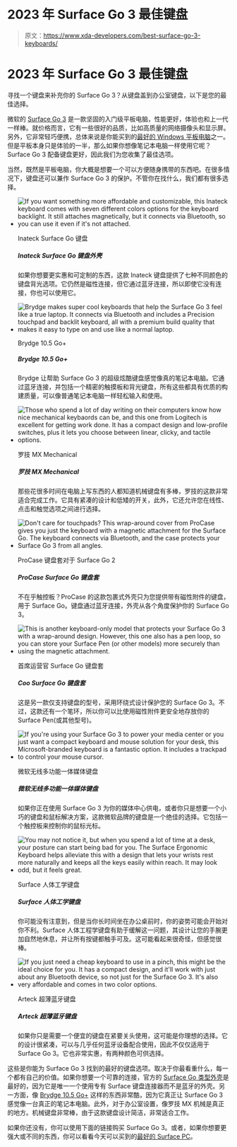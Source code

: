 # 2023 年 Surface Go 3 最佳键盘

> 原文：<https://www.xda-developers.com/best-surface-go-3-keyboards/>

# 2023 年 Surface Go 3 最佳键盘

寻找一个键盘来补充你的 Surface Go 3？从键盘盖到办公室键盘，以下是您的最佳选择。

微软的 [Surface Go 3](https://www.xda-developers.com/microsoft-surface-go-3-review/) 是一款坚固的入门级平板电脑，性能更好，体验也和上一代一样棒。就价格而言，它有一些很好的品质，比如高质量的网络摄像头和显示屏。另外，它非常轻巧便携，总体来说是你能买到的[最好的 Windows 平板电脑](https://www.xda-developers.com/best-windows-tablets/)之一。但是平板本身只是体验的一半，那么如果你想像笔记本电脑一样使用它呢？Surface Go 3 配备键盘更好，因此我们为您收集了最佳选项。

当然，既然是平板电脑，你大概是想要一个可以方便随身携带的东西吧。在很多情况下，键盘还可以兼作 Surface Go 3 的保护。不管你在找什么，我们都有很多选择。

*   <picture>![If you want something more affordable and customizable, this Inateck keyboard comes with seven different colors options for the keyboard backlight. It still attaches magnetically, but it connects via Bluetooth, so you can use it even if it's not attached.](img/54f300fe85b3a0ed7d8daf216f369d18.png)</picture>

    Inateck Surface Go 键盘

    ##### Inateck Surface Go 键盘外壳

    如果你想要更实惠和可定制的东西，这款 Inateck 键盘提供了七种不同颜色的键盘背光选项。它仍然是磁性连接，但它通过蓝牙连接，所以即使它没有连接，你也可以使用它。

*   <picture>![Brydge makes super cool keyboards that help the Surface Go 3 feel like a true laptop. It connects via Bluetooth and includes a Precision touchpad and backlit keyboard, all with a premium build quality that makes it easy to type on and use like a normal laptop.](img/22e481e56dcb4d03662976c7857cdea0.png)</picture>

    Brydge 10.5 Go+

    ##### Brydge 10.5 Go+

    Brydge 让帮助 Surface Go 3 的超级炫酷键盘感觉像真的笔记本电脑。它通过蓝牙连接，并包括一个精密的触摸板和背光键盘，所有这些都具有优质的构建质量，可以像普通笔记本电脑一样轻松输入和使用。

*   <picture>![Those who spend a lot of day writing on their computers know how nice mechanical keybaords can be, and this one from Logitech is excellent for getting work done. It has a compact design and low-profile switches, plus it lets you choose between linear, clicky, and tactile options.](img/c508467fa4c8885ede1a9a20578d0774.png)</picture>

    罗技 MX Mechanical

    ##### 罗技 MX Mechanical

    那些花很多时间在电脑上写东西的人都知道机械键盘有多棒，罗技的这款非常适合完成工作。它具有紧凑的设计和低矮的开关，此外，它还允许您在线性、点击和触觉选项之间进行选择。

*   <picture>![Don't care for touchpads? This wrap-around cover from ProCase gives you just the keyboard with a magnetic attachment for the Surface Go. The keyboard connects via Bluetooth, and the case protects your Surface Go 3 from all angles.](img/2da53f8b609869cdcb5c360aeaf632c4.png)</picture>

    ProCase 键盘套对于 Surface Go 2

    ##### ProCase Surface Go 键盘套

    不在乎触控板？ProCase 的这款包裹式外壳只为您提供带有磁性附件的键盘，用于 Surface Go。键盘通过蓝牙连接，外壳从各个角度保护你的 Surface Go 3。

*   <picture>![This is another keyboard-only model that protects your Surface Go 3 with a wrap-around design. However, this one also has a pen loop, so you can store your Surface Pen (or other models) more securely than using the magnetic attachment.](img/d7a3cf3f2dc17a9dce5d638b5e8ac165.png)</picture>

    首席运营官 Surface Go 键盘套

    ##### Coo Surface Go 键盘套

    这是另一款仅支持键盘的型号，采用环绕式设计保护您的 Surface Go 3。不过，这款还有一个笔环，所以你可以比使用磁性附件更安全地存放你的 Surface Pen(或其他型号)。

*   <picture>![If you're using your Surface Go 3 to power your media center or you just want a compact keyboard and mouse solution for your desk, this Microsoft-branded keyboard is a fantastic option. It includes a trackpad to control your mouse cursor.](img/ba9dbdbc45335f4827b9c87db6c5ea4b.png)</picture>

    微软无线多功能一体媒体键盘

    ##### 微软无线多功能一体媒体键盘

    如果你正在使用 Surface Go 3 为你的媒体中心供电，或者你只是想要一个小巧的键盘和鼠标解决方案，这款微软品牌的键盘是一个绝佳的选择。它包括一个触控板来控制你的鼠标光标。

*   <picture>![You may not notice it, but when you spend a lot of time at a desk, your posture can start being bad for you. The Surface Ergonomic Keyboard helps alleviate this with a design that lets your wrists rest more naturally and keeps all the keys easily within reach. It may look odd, but it feels great.](img/07726d82ea92ab59e1429b8aea912713.png)</picture>

    Surface 人体工学键盘

    ##### Surface 人体工学键盘

    你可能没有注意到，但是当你长时间坐在办公桌前时，你的姿势可能会开始对你不利。Surface 人体工程学键盘有助于缓解这一问题，其设计让您的手腕更加自然地休息，并让所有按键都触手可及。这可能看起来很奇怪，但感觉很棒。

*   <picture>![If you just need a cheap keyboard to use in a pinch, this might be the ideal choice for you. It has a compact design, and it'll work with just about any Bluetooth device, so not just for the Surface Go 3\. It's also very affordable and comes in two color options.](img/f6056fcea2b3b2bb0c13e6063d6453ff.png)</picture>

    Arteck 超薄蓝牙键盘

    ##### Arteck 超薄蓝牙键盘

    如果你只是需要一个便宜的键盘在紧要关头使用，这可能是你理想的选择。它的设计很紧凑，可以与几乎任何蓝牙设备配合使用，因此不仅仅适用于 Surface Go 3。它也非常实惠，有两种颜色可供选择。

这些是你能为 Surface Go 3 找到的最好的键盘选项。取决于你最看重什么，每一个都有自己的价值。如果你想要一个可靠的连接，官方的 [Surface Go 类型外壳](https://www.amazon.com/NEW-Microsoft-Surface-Type-Cover/dp/B086Q9WX89?tag=xda-3dkrqq4-20&ascsubtag=UUxdaUeUpU5373&asc_refurl=https%3A%2F%2Fwww.xda-developers.com%2Fbest-surface-go-3-keyboards%2F&asc_campaign=Affiliate)是最好的，因为它是唯一一个使用专有 Surface 键盘连接器而不是蓝牙的外壳。另一方面，像 [Brydge 10.5 Go+](https://www.amazon.com/Brydge-Wireless-Precision-Compatible-Microsoft/dp/B08CWLKWK6?tag=xda-3dkrqq4-20&ascsubtag=UUxdaUeUpU5373&asc_refurl=https%3A%2F%2Fwww.xda-developers.com%2Fbest-surface-go-3-keyboards%2F&asc_campaign=Affiliate) 这样的东西非常酷，因为它真正让 Surface Go 3 感觉像一台真正的笔记本电脑。此外，对于办公室设置，像罗技 MX 机械是真正的地方。机械键盘非常棒，由于这款键盘设计简洁，非常适合工作。

如果你还没有，你可以使用下面的链接购买 Surface Go 3。或者，如果你想要更强大或不同的东西，你可以看看今天可以买到的[最好的 Surface PC](https://www.xda-developers.com/best-microsoft-surface-pcs/)。